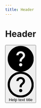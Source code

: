 ```yaml
---
title: Header
---
```


# Header

<Story>
<button class="ds-helptext--md ds-helptext__button ds-focus" aria-expanded="false" id=":ra0:" variant="tertiary">
  <svg aria-hidden="true" class="ds-helptext__icon ds-helptext__icon--filled" data-state="closed" fill="none" role="img" viewBox="0 0 24 24" xmlns="http://www.w3.org/2000/svg"><path clip-rule="evenodd" d="M12 0c6.627 0 12 5.373 12 12s-5.373 12-12 12S0 18.627 0 12 5.373 0 12 0Zm0 16a1.5 1.5 0 1 1 0 3 1.5 1.5 0 0 1 0-3Zm0-11c2.205 0 4 1.657 4 3.693 0 .986-.416 1.914-1.172 2.612l-.593.54-.294.28c-.477.466-.869.94-.936 1.417l-.01.144v.814h-1.991v-.814c0-1.254.84-2.214 1.675-3.002l.74-.68c.38-.35.59-.816.59-1.31 0-1.024-.901-1.856-2.01-1.856-1.054 0-1.922.755-2.002 1.71l-.006.145H8C8 6.657 9.794 5 12 5Z" fill="currentColor" fill-rule="evenodd"></path></svg>
  <svg aria-hidden="true" class="ds-helptext__icon" data-state="closed" fill="none" role="img" viewBox="0 0 24 24" xmlns="http://www.w3.org/2000/svg"><path clip-rule="evenodd" d="M12 0c6.627 0 12 5.373 12 12s-5.373 12-12 12S0 18.627 0 12 5.373 0 12 0Zm0 2C6.477 2 2 6.477 2 12s4.477 10 10 10 10-4.477 10-10S17.523 2 12 2Zm0 14a1.5 1.5 0 1 1 0 3 1.5 1.5 0 0 1 0-3Zm0-11c2.205 0 4 1.657 4 3.693 0 .986-.416 1.914-1.172 2.612l-.593.54-.294.28c-.477.466-.869.94-.936 1.417l-.01.144v.814h-1.991v-.814c0-1.254.84-2.214 1.675-3.002l.74-.68c.38-.35.59-.816.59-1.31 0-1.024-.901-1.856-2.01-1.856-1.054 0-1.922.755-2.002 1.71l-.006.145H8C8 6.657 9.794 5 12 5Z" fill="currentColor" fill-rule="evenodd"></path></svg>
  <span class="ds-sr-only">Help text title</span>
</button>
</Story>